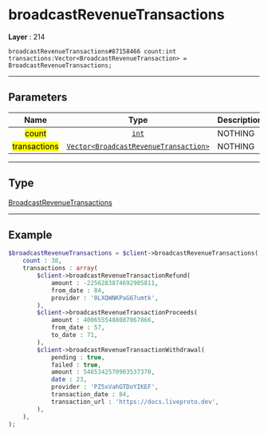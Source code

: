 # broadcastRevenueTransactions

**Layer** : 214

```tl
broadcastRevenueTransactions#87158466 count:int transactions:Vector<BroadcastRevenueTransaction> = BroadcastRevenueTransactions;
```

---

## Parameters

| Name | Type | Description |
| :---: | :---: | :--- |
| <mark>count</mark> | [`int`](type/int) | NOTHING |
| <mark>transactions</mark> | [`Vector<BroadcastRevenueTransaction>`](type/BroadcastRevenueTransaction) | NOTHING |

---

## Type

[BroadcastRevenueTransactions](type/BroadcastRevenueTransactions)

---

## Example

```php
$broadcastRevenueTransactions = $client->broadcastRevenueTransactions(
	count : 38,
	transactions : array(
		$client->broadcastRevenueTransactionRefund(
			amount : -2256283874692905811,
			from_date : 84,
			provider : '0LXQWNKPaG67umtk',
		),
		$client->broadcastRevenueTransactionProceeds(
			amount : 4006555488087867866,
			from_date : 57,
			to_date : 71,
		),
		$client->broadcastRevenueTransactionWithdrawal(
			pending : true,
			failed : true,
			amount : 5465342570903537370,
			date : 23,
			provider : 'PZ5xVahGTDoYIKEF',
			transaction_date : 84,
			transaction_url : 'https://docs.liveproto.dev',
		),
	),
);
```